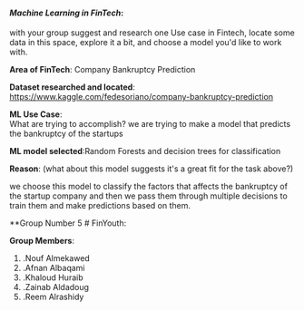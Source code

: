 
#### *Machine Learning in FinTech*:  
with your group suggest and research one Use case in Fintech, locate some data in this space, explore it a bit, and choose a model you'd like to work with.



**Area of FinTech**:  Company Bankruptcy Prediction  

**Dataset researched and located**:  
 https://www.kaggle.com/fedesoriano/company-bankruptcy-prediction

**ML Use Case**:  
What are trying to accomplish?
we are trying to make a model that predicts the bankruptcy of the startups

**ML model selected**:Random Forests and decision trees for classification

**Reason**: 
(what about this model suggests it's a great fit for the task above?)

we choose this model to classify the factors that affects the bankruptcy of the  startup company and then we pass them through multiple decisions to train them and make predictions based on them.

**Group Number 5 # FinYouth: 

**Group Members**: 
1. .Nouf Almekawed
2. .Afnan Albaqami
3. .Khaloud Huraib
4. .Zainab Aldadoug
5. .Reem Alrashidy

 
